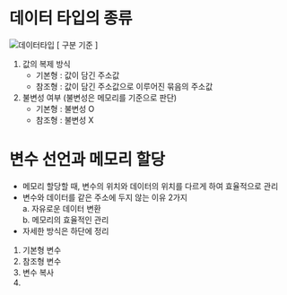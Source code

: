 # 데이터 타입의 종류
![데이터타입](https://velog.velcdn.com/images/imjkim49/post/17b7a314-31f4-4285-a2dd-05a4cc78fbf3/image.png)
[ 구분 기준 ]  
1. 값의 복제 방식
   - 기본형 : 값이 담긴 주소값
   - 참조형 : 값이 담긴 주소값으로 이루어진 묶음의 주소값
2. 불변성 여부 (불변성은 메모리를 기준으로 판단)
   - 기본형 : 불변성 O
   - 참조형 : 불변성 X
  
  
# 변수 선언과 메모리 할당
- 메모리 할당할 때, 변수의 위치와 데이터의 위치를 다르게 하여 효율적으로 관리
- 변수와 데이터를 같은 주소에 두지 않는 이유 2가지  
  a. 자유로운 데이터 변환  
  b. 메모리의 효율적인 관리  
- 자세한 방식은 하단에 정리

1. 기본형 변수
2. 참조형 변수
3. 변수 복사
4. 
